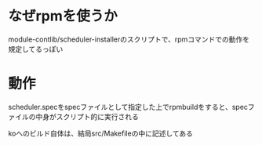 # なぜrpmを使うか
module-contlib/scheduler-installerのスクリプトで、rpmコマンドでの動作を規定してるっぽい

# 動作
scheduler.specをspecファイルとして指定した上でrpmbuildをすると、specファイルの中身がスクリプト的に実行される

koへのビルド自体は、結局src/Makefileの中に記述してある